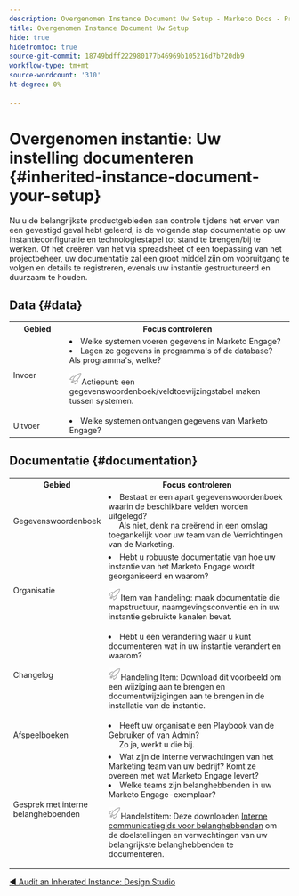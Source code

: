 ```yaml
---
description: Overgenomen Instance Document Uw Setup - Marketo Docs - Productdocumentatie
title: Overgenomen Instance Document Uw Setup
hide: true
hidefromtoc: true
source-git-commit: 18749bdff222980177b46969b105216d7b720db9
workflow-type: tm+mt
source-wordcount: '310'
ht-degree: 0%

---
```


# Overgenomen instantie: Uw instelling documenteren {#inherited-instance-document-your-setup}

Nu u de belangrijkste productgebieden aan controle tijdens het erven van een gevestigd geval hebt geleerd, is de volgende stap documentatie op uw instantieconfiguratie en technologiestapel tot stand te brengen/bij te werken. Of het creëren van het via spreadsheet of een toepassing van het projectbeheer, uw documentatie zal een groot middel zijn om vooruitgang te volgen en details te registreren, evenals uw instantie gestructureerd en duurzaam te houden.

## Data {#data}

<table style="table-layout:auto"> 
 <tbody> 
  <tr> 
   <th style="width:20%">Gebied</th> 
   <th>Focus controleren</th>
  </tr> 
  <tr> 
   <td>Invoer</td> 
   <td><li>Welke systemen voeren gegevens in Marketo Engage?</li>
   <li>Lagen ze gegevens in programma's of de database? Als programma's, welke?</li>
   <p><img src="assets/action-item-icon.png" alt="pictogram Handelitem">Actiepunt: een gegevenswoordenboek/veldtoewijzingstabel maken tussen systemen.</td>
  </tr>
  <tr> 
   <td>Uitvoer</td> 
   <td><li>Welke systemen ontvangen gegevens van Marketo Engage?</li></td>
  </tr>
 </tbody> 
</table>

## Documentatie {#documentation}

<table style="table-layout:auto"> 
 <tbody> 
  <tr> 
   <th style="width:20%">Gebied</th> 
   <th>Focus controleren</th>
  </tr> 
  <tr> 
   <td>Gegevenswoordenboek</td> 
   <td><li>Bestaat er een apart gegevenswoordenboek waarin de beschikbare velden worden uitgelegd?
   <br/>     Als niet, denk na creërend in een omslag toegankelijk voor uw team van de Verrichtingen van de Marketing.</li></td>
  </tr>
  <tr> 
   <td>Organisatie</td> 
    <td><li>Hebt u robuuste documentatie van hoe uw instantie van het Marketo Engage wordt georganiseerd en waarom?</li>
   <p><img src="assets/action-item-icon.png" alt="pictogram Handelitem">Item van handeling: maak documentatie die mapstructuur, naamgevingsconventie en in uw instantie gebruikte kanalen bevat.</td>
  </tr>
  <tr> 
   <td>Changelog</td> 
    <td><li>Hebt u een verandering waar u kunt documenteren wat in uw instantie verandert en waarom?</li>
    <p><img src="assets/action-item-icon.png" alt="pictogram Handelitem">Handeling Item: Download dit voorbeeld om een wijziging aan te brengen en documentwijzigingen aan te brengen in de installatie van de instantie.</td>
  </tr>
  <tr> 
   <td>Afspeelboeken</td> 
    <td><li>Heeft uw organisatie een Playbook van de Gebruiker of van Admin? 
    <br/>     Zo ja, werkt u die bij.</li></td>
  </tr>
  <tr> 
   <td>Gesprek met interne belanghebbenden</td> 
    <td><li>Wat zijn de interne verwachtingen van het Marketing team van uw bedrijf? Komt ze overeen met wat Marketo Engage levert?</li>
   <li>Welke teams zijn belanghebbenden in uw Marketo Engage-exemplaar?</li>
   <p><img src="assets/action-item-icon.png" alt="pictogram Handelitem">Handelstitem: Deze downloaden <a href="https://nation.marketo.com/t5/product-blogs/planning-and-communicating-about-your-marketo-onboarding/ba-p/243555?attachment-id=1705" target="_blank">Interne communicatiegids voor belanghebbenden</a> om de doelstellingen en verwachtingen van uw belangrijkste belanghebbenden te documenteren.</td>
  </tr>
 </tbody> 
</table>

[◄ Audit an Inherated Instance: Design Studio](/help/marketo/getting-started/inheriting-a-marketo-instance/design-studio-checklist.md)
